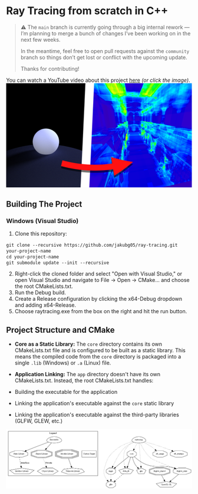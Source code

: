 # Ray Tracing from scratch in C++
> ⚠️ The `main` branch is currently going through a big internal rework — I’m planning to merge a bunch of changes I’ve been working on in the next few weeks.  
> 
> In the meantime, feel free to open pull requests against the `community` branch so things don’t get lost or conflict with the upcoming update.
> 
> Thanks for contributing!

You can watch a YouTube video about this project [here](https://youtu.be/wzZJzyX0UkI) <i>(or click the image)</i>.<br>
[![image](https://raw.githubusercontent.com/jakubg05/images/main/RayTracing.png)](https://youtu.be/wzZJzyX0UkI)

## Building The Project
### Windows (Visual Studio)

1. Clone this repository:
```
git clone --recursive https://github.com/jakubg05/ray-tracing.git your-project-name
cd your-project-name
git submodule update --init --recursive 
```
2. Right-click the cloned folder and select "Open with Visual Studio," or open Visual Studio and navigate to File -> Open -> CMake... and choose the root CMakeLists.txt.
3. Run the Debug build.
4. Create a Release configuration by clicking the x64-Debug dropdown and adding x64-Release.
5. Choose raytracing.exe from the box on the right and hit the run button.

## Project Structure and CMake

* **Core as a Static Library:** The `core` directory contains its own CMakeLists.txt file and is configured to be built as a static library. This means the compiled code from the `core` directory is packaged into a single `.lib` (Windows) or `.a` (Linux) file.

* **Application Linking:** The `app` directory doesn't have its own CMakeLists.txt. Instead, the root CMakeLists.txt handles:
* Building the executable for the application
* Linking the application's executable against the `core` static library
* Linking the application's executable against the third-party libraries (GLFW, GLEW, etc.)

![alt text](https://raw.githubusercontent.com/jakubg05/images/main/RayTracingDepGraph.png)
